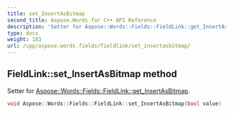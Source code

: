 ```yaml
---
title: set_InsertAsBitmap
second_title: Aspose.Words for C++ API Reference
description: 'Setter for Aspose::Words::Fields::FieldLink::get_InsertAsBitmap.'
type: docs
weight: 183
url: /cpp/aspose.words.fields/fieldlink/set_insertasbitmap/
---
```

## FieldLink::set_InsertAsBitmap method


Setter for [Aspose::Words::Fields::FieldLink::get_InsertAsBitmap](../get_insertasbitmap/).

```cpp
void Aspose::Words::Fields::FieldLink::set_InsertAsBitmap(bool value)
```

